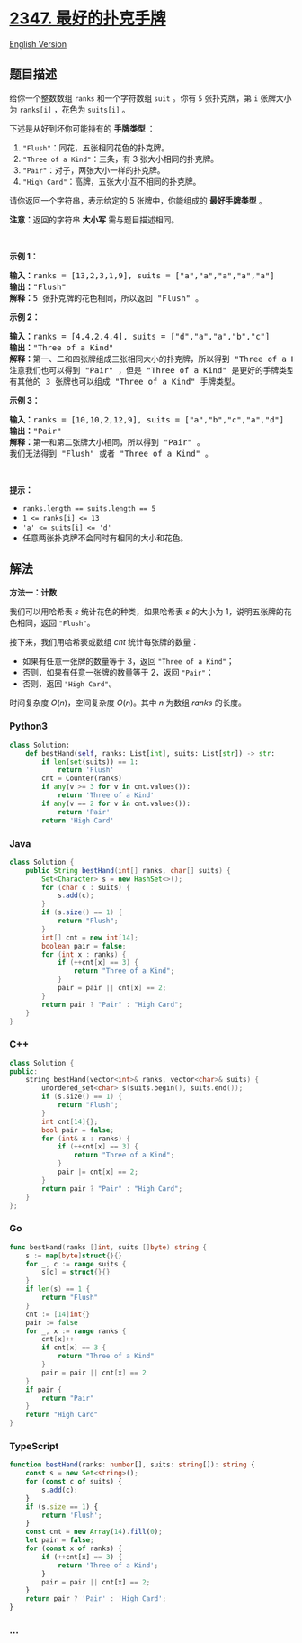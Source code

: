 # [2347. 最好的扑克手牌](https://leetcode.cn/problems/best-poker-hand)

[English Version](/solution/2300-2399/2347.Best%20Poker%20Hand/README_EN.md)

## 题目描述

<!-- 这里写题目描述 -->

<p>给你一个整数数组&nbsp;<code>ranks</code>&nbsp;和一个字符数组&nbsp;<code>suit</code>&nbsp;。你有&nbsp;<code>5</code>&nbsp;张扑克牌，第&nbsp;<code>i</code>&nbsp;张牌大小为&nbsp;<code>ranks[i]</code>&nbsp;，花色为&nbsp;<code>suits[i]</code>&nbsp;。</p>

<p>下述是从好到坏你可能持有的 <strong>手牌类型&nbsp;</strong>：</p>

<ol>
	<li><code>"Flush"</code>：同花，五张相同花色的扑克牌。</li>
	<li><code>"Three of a Kind"</code>：三条，有 3 张大小相同的扑克牌。</li>
	<li><code>"Pair"</code>：对子，两张大小一样的扑克牌。</li>
	<li><code>"High Card"</code>：高牌，五张大小互不相同的扑克牌。</li>
</ol>

<p>请你返回一个字符串，表示给定的 5 张牌中，你能组成的 <strong>最好手牌类型</strong>&nbsp;。</p>

<p><strong>注意：</strong>返回的字符串&nbsp;<strong>大小写</strong>&nbsp;需与题目描述相同。</p>

<p>&nbsp;</p>

<p><strong>示例 1：</strong></p>

<pre><b>输入：</b>ranks = [13,2,3,1,9], suits = ["a","a","a","a","a"]
<b>输出：</b>"Flush"
<b>解释：</b>5 张扑克牌的花色相同，所以返回 "Flush" 。
</pre>

<p><strong>示例 2：</strong></p>

<pre><b>输入：</b>ranks = [4,4,2,4,4], suits = ["d","a","a","b","c"]
<b>输出：</b>"Three of a Kind"
<b>解释：</b>第一、二和四张牌组成三张相同大小的扑克牌，所以得到 "Three of a Kind" 。
注意我们也可以得到 "Pair" ，但是 "Three of a Kind" 是更好的手牌类型。
有其他的 3 张牌也可以组成 "Three of a Kind" 手牌类型。</pre>

<p><strong>示例 3：</strong></p>

<pre><b>输入：</b>ranks = [10,10,2,12,9], suits = ["a","b","c","a","d"]
<b>输出：</b>"Pair"
<b>解释：</b>第一和第二张牌大小相同，所以得到 "Pair" 。
我们无法得到 "Flush" 或者 "Three of a Kind" 。
</pre>

<p>&nbsp;</p>

<p><strong>提示：</strong></p>

<ul>
	<li><code>ranks.length == suits.length == 5</code></li>
	<li><code>1 &lt;= ranks[i] &lt;= 13</code></li>
	<li><code>'a' &lt;= suits[i] &lt;= 'd'</code></li>
	<li>任意两张扑克牌不会同时有相同的大小和花色。</li>
</ul>

## 解法

<!-- 这里可写通用的实现逻辑 -->

**方法一：计数**

我们可以用哈希表 $s$ 统计花色的种类，如果哈希表 $s$ 的大小为 $1$，说明五张牌的花色相同，返回 `"Flush"`。

接下来，我们用哈希表或数组 $cnt$ 统计每张牌的数量：

-   如果有任意一张牌的数量等于 $3$，返回 `"Three of a Kind"`；
-   否则，如果有任意一张牌的数量等于 $2$，返回 `"Pair"`；
-   否则，返回 `"High Card"`。

时间复杂度 $O(n)$，空间复杂度 $O(n)$。其中 $n$ 为数组 $ranks$ 的长度。

<!-- tabs:start -->

### **Python3**

<!-- 这里可写当前语言的特殊实现逻辑 -->

```python
class Solution:
    def bestHand(self, ranks: List[int], suits: List[str]) -> str:
        if len(set(suits)) == 1:
            return 'Flush'
        cnt = Counter(ranks)
        if any(v >= 3 for v in cnt.values()):
            return 'Three of a Kind'
        if any(v == 2 for v in cnt.values()):
            return 'Pair'
        return 'High Card'
```

### **Java**

<!-- 这里可写当前语言的特殊实现逻辑 -->

```java
class Solution {
    public String bestHand(int[] ranks, char[] suits) {
        Set<Character> s = new HashSet<>();
        for (char c : suits) {
            s.add(c);
        }
        if (s.size() == 1) {
            return "Flush";
        }
        int[] cnt = new int[14];
        boolean pair = false;
        for (int x : ranks) {
            if (++cnt[x] == 3) {
                return "Three of a Kind";
            }
            pair = pair || cnt[x] == 2;
        }
        return pair ? "Pair" : "High Card";
    }
}
```

### **C++**

```cpp
class Solution {
public:
    string bestHand(vector<int>& ranks, vector<char>& suits) {
        unordered_set<char> s(suits.begin(), suits.end());
        if (s.size() == 1) {
            return "Flush";
        }
        int cnt[14]{};
        bool pair = false;
        for (int& x : ranks) {
            if (++cnt[x] == 3) {
                return "Three of a Kind";
            }
            pair |= cnt[x] == 2;
        }
        return pair ? "Pair" : "High Card";
    }
};
```

### **Go**

```go
func bestHand(ranks []int, suits []byte) string {
	s := map[byte]struct{}{}
	for _, c := range suits {
		s[c] = struct{}{}
	}
	if len(s) == 1 {
		return "Flush"
	}
	cnt := [14]int{}
	pair := false
	for _, x := range ranks {
		cnt[x]++
		if cnt[x] == 3 {
			return "Three of a Kind"
		}
		pair = pair || cnt[x] == 2
	}
	if pair {
		return "Pair"
	}
	return "High Card"
}
```

### **TypeScript**

```ts
function bestHand(ranks: number[], suits: string[]): string {
    const s = new Set<string>();
    for (const c of suits) {
        s.add(c);
    }
    if (s.size == 1) {
        return 'Flush';
    }
    const cnt = new Array(14).fill(0);
    let pair = false;
    for (const x of ranks) {
        if (++cnt[x] == 3) {
            return 'Three of a Kind';
        }
        pair = pair || cnt[x] == 2;
    }
    return pair ? 'Pair' : 'High Card';
}
```

### **...**

```

```

<!-- tabs:end -->
